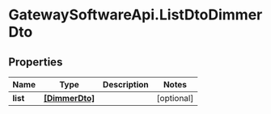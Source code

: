 # GatewaySoftwareApi.ListDtoDimmerDto

## Properties
Name | Type | Description | Notes
------------ | ------------- | ------------- | -------------
**list** | [**[DimmerDto]**](DimmerDto.md) |  | [optional] 


